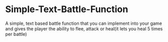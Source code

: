 # Simple-Text-Battle-Function
A simple, text based battle function that you can implement into your game and gives the player the ability to flee, attack or heal(it lets you heal 5 times per battle)
